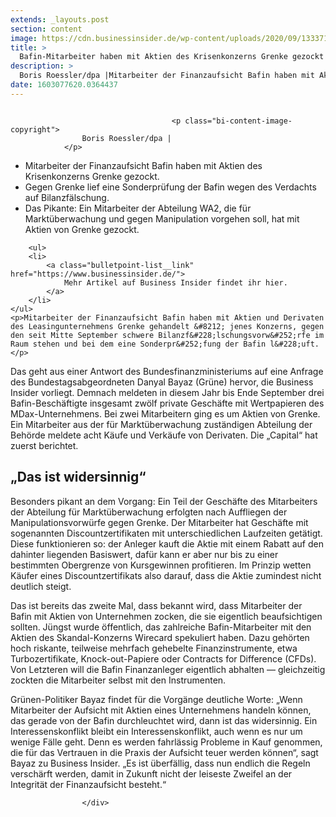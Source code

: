```yaml
--- 
extends: _layouts.post 
section: content 
image: https://cdn.businessinsider.de/wp-content/uploads/2020/09/133371586-scaled.jpg 
title: > 
  Bafin-Mitarbeiter haben mit Aktien des Krisenkonzerns Grenke gezockt 
description: > 
  Boris Roessler/dpa |Mitarbeiter der Finanzaufsicht Bafin haben mit Aktien des Krisenkonzerns Grenke gezockt.Das Pikante: Ein Mitarbeiter der Abteilung WA2, die für Marktüberwachung und gegen Manipulation vorgehen soll, hat mit Aktien von Grenke gezockt.Bei zwei Mitarbeitern ging es um Aktien von Grenke.Das ist bereits das zweite Mal, dass bekannt wird, dass Mitarbeiter der Bafin mit Aktien von Unternehmen zocken, die sie eigentlich beaufsichtigen sollten.Jüngst wurde öffentlich, das zahlreiche Bafin-Mitarbeiter mit den Aktien des Skandal-Konzerns Wirecard spekuliert haben. 
date: 1603077620.0364437 
--- 
```

<div>
							<img src="https://cdn.businessinsider.de/wp-content/uploads/2020/09/133371586-600x390.jpg" alt="" title="">
			
										<p class="bi-content-image-copyright">
					Boris Roessler/dpa | 
				</p>
					
	


<ul>
<li>Mitarbeiter der Finanzaufsicht Bafin haben mit Aktien des Krisenkonzerns Grenke gezockt.</li>
<li>Gegen Grenke lief eine Sonderpr&#252;fung der Bafin wegen des Verdachts auf Bilanzf&#228;lschung.</li>
<li>Das Pikante: Ein Mitarbeiter der Abteilung WA2, die f&#252;r Markt&#252;berwachung und gegen Manipulation vorgehen soll, hat mit Aktien von Grenke gezockt.</li>
</ul>


		<ul>
		<li>
			<a class="bulletpoint-list__link" href="https://www.businessinsider.de/">
				Mehr Artikel auf Business Insider findet ihr hier.
			</a>
		</li>
	</ul>
	<p>Mitarbeiter der Finanzaufsicht Bafin haben mit Aktien und Derivaten des Leasingunternehmens Grenke gehandelt &#8212; jenes Konzerns, gegen den seit Mitte September schwere Bilanzf&#228;lschungsvorw&#252;rfe im Raum stehen und bei dem eine Sonderpr&#252;fung der Bafin l&#228;uft.</p>



<p>Das geht aus einer Antwort des Bundesfinanzministeriums auf eine Anfrage des Bundestagsabgeordneten Danyal Bayaz (Gr&#252;ne) hervor, die Business Insider vorliegt. Demnach meldeten in diesem Jahr bis Ende September drei Bafin-Besch&#228;ftigte insgesamt zw&#246;lf private Gesch&#228;fte mit Wertpapieren des MDax-Unternehmens. Bei zwei Mitarbeitern ging es um Aktien von Grenke. Ein Mitarbeiter aus der f&#252;r Markt&#252;berwachung zust&#228;ndigen Abteilung der Beh&#246;rde meldete acht K&#228;ufe und Verk&#228;ufe von Derivaten. Die &#8222;Capital&#8220; hat zuerst berichtet. </p>



<h2>&#8222;Das ist widersinnig&#8220; </h2>



<p>Besonders pikant an dem Vorgang: Ein Teil der Gesch&#228;fte des Mitarbeiters der Abteilung f&#252;r Markt&#252;berwachung erfolgten nach Auffliegen der Manipulationsvorw&#252;rfe gegen Grenke. Der Mitarbeiter hat Gesch&#228;fte mit sogenannten Discountzertifikaten mit unterschiedlichen Laufzeiten get&#228;tigt. Diese funktionieren so: der Anleger kauft die Aktie mit einem Rabatt auf den dahinter liegenden Basiswert, daf&#252;r kann er aber nur bis zu einer bestimmten Obergrenze von Kursgewinnen profitieren. Im Prinzip wetten K&#228;ufer eines Discountzertifikats also darauf, dass die Aktie zumindest nicht deutlich steigt.</p>



<p>Das ist bereits das zweite Mal, dass bekannt wird, dass Mitarbeiter der Bafin mit Aktien von Unternehmen zocken, die sie eigentlich beaufsichtigen sollten. J&#252;ngst wurde &#246;ffentlich, das zahlreiche Bafin-Mitarbeiter mit den Aktien des Skandal-Konzerns Wirecard spekuliert haben. Dazu geh&#246;rten hoch riskante, teilweise mehrfach gehebelte Finanzinstrumente, etwa Turbozertifikate, Knock-out-Papiere oder Contracts for Difference (CFDs). Von Letzteren will die Bafin Finanzanleger eigentlich abhalten &#8212; gleichzeitig zockten die Mitarbeiter selbst mit den Instrumenten.</p>



<p>Gr&#252;nen-Politiker Bayaz findet f&#252;r die Vorg&#228;nge deutliche Worte: &#8222;Wenn Mitarbeiter der Aufsicht mit Aktien eines Unternehmens handeln k&#246;nnen, das gerade von der Bafin durchleuchtet wird, dann ist das widersinnig. Ein Interessenskonflikt bleibt ein Interessenskonflikt, auch wenn es nur um wenige F&#228;lle geht. Denn es werden fahrl&#228;ssig Probleme in Kauf genommen, die f&#252;r das Vertrauen in die Praxis der Aufsicht teuer werden k&#246;nnen&#8220;, sagt Bayaz zu Business Insider. &#8222;Es ist &#252;berf&#228;llig, dass nun endlich die Regeln versch&#228;rft werden, damit in Zukunft nicht der leiseste Zweifel an der Integrit&#228;t der Finanzaufsicht besteht.&#8220;</p>



 


			
					</div>